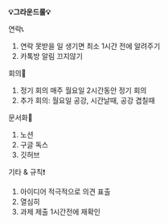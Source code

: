 **💡그라운드룰💡**

연락📞

1. 연락 못받을 일 생기면 최소 1시간 전에 알려주기
2. 카톡방 알림 끄지않기

회의🧐

1. 정기 회의 매주 월요일 2시간동안 정기 회의
2. 추가 회의: 월요일 공강, 시간날때, 공강 겹칠때

문서화📑

1. 노션
2. 구글 독스
3. 깃허브

기타 & 규칙❗️

1. 아이디어 적극적으로 의견 표출
2. 열심히
3. 과제 제출 1시간전에 재확인
